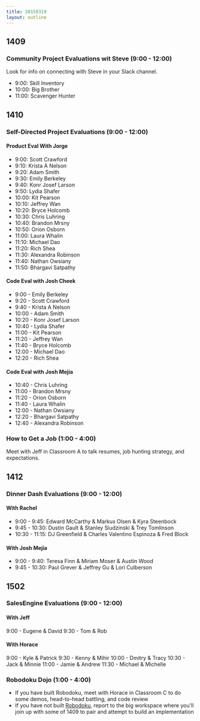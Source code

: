 ```yaml
---
title: 20150319
layout: outline
---
```


## 1409

### Community Project Evaluations wit Steve (9:00 - 12:00)

Look for info on connecting with Steve in your Slack channel.

* 9:00: Skill Inventory
* 10:00: Big Brother
* 11:00: Scavenger Hunter

## 1410

### Self-Directed Project Evaluations (9:00 - 12:00)

#### Product Eval With Jorge

* 9:00: Scott Crawford
* 9:10: Krista A Nelson
* 9:20: Adam Smith
* 9:30: Emily Berkeley
* 9:40: Konr Josef Larson
* 9:50: Lydia Shafer
* 10:00: Kit Pearson
* 10:10: Jeffrey Wan
* 10:20: Bryce Holcomb
* 10:30: Chris Luhring
* 10:40: Brandon Mrsny
* 10:50: Orion Osborn
* 11:00: Laura Whalin
* 11:10: Michael Dao
* 11:20: Rich Shea
* 11:30: Alexandra Robinson
* 11:40: Nathan Owsiany
* 11:50: Bhargavi Satpathy

#### Code Eval with Josh Cheek

* 9:00 - Emily Berkeley
* 9:20 - Scott Crawford
* 9:40 - Krista A Nelson
* 10:00 - Adam Smith
* 10:20 - Konr Josef Larson
* 10:40 - Lydia Shafer
* 11:00 - Kit Pearson
* 11:20 - Jeffrey Wan
* 11:40 - Bryce Holcomb
* 12:00 - Michael Dao
* 12:20 - Rich Shea

#### Code Eval with Josh Mejia

* 10:40 - Chris Luhring
* 11:00 - Brandon Mrsny
* 11:20 - Orion Osborn
* 11:40 - Laura Whalin
* 12:00 - Nathan Owsiany
* 12:20 - Bhargavi Satpathy
* 12:40 - Alexandra Robinson

### How to Get a Job (1:00 - 4:00)

Meet with Jeff in Classroom A to talk resumes, job hunting strategy, and expectations.

## 1412

### Dinner Dash Evaluations (9:00 - 12:00)

#### With Rachel

* 9:00 - 9:45: Edward McCarthy & Markus Olsen & Kyra Steenbock
* 9:45 - 10:30: Dustin Gault & Stanley Siudzinski & Trey Tomlinson
* 10:30 - 11:15: DJ Greenfield & Charles Valentino Espinoza & Fred Block

#### With Josh Mejia

* 9:00 - 9:40: Teresa Finn & Miriam Moser & Austin Wood
* 9:45 - 10:30: Paul Grever & Jeffrey Gu & Lori Culberson

## 1502

### SalesEngine Evaluations (9:00 - 12:00)

#### With Jeff

9:00 - Eugene & David
9:30 - Tom & Rob

#### With Horace

9:00 - Kyle & Patrick
9:30 - Kenny & Mihir
10:00 - Dmitry & Tracy
10:30 - Jack & Minnie
11:00 - Jamie & Andrew
11:30 - Michael & Michelle

### Robodoku Dojo (1:00 - 4:00)

* If you have built Robodoku, meet with Horace in Classroom C to do some demos,
head-to-head battling, and code review
* If you have not built [Robodoku](https://github.com/turingschool/challenges/blob/master/robodoku.markdown), report to the big workspace where you'll join
up with some of 1409 to pair and attempt to build an implementation
